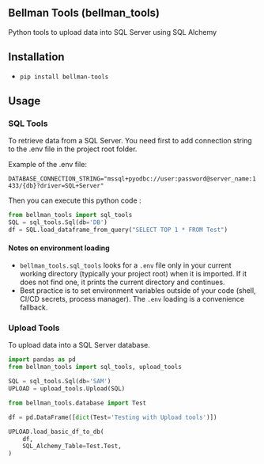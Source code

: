 ## Bellman Tools (bellman_tools)
Python tools to upload data into SQL Server using SQL Alchemy


## Installation
 - ```pip install bellman-tools```


## Usage

### SQL Tools

To retrieve data from a SQL Server.
You need first to add connection string to the .env file in the project root folder.

Example of the .env file:

```DATABASE_CONNECTION_STRING="mssql+pyodbc://user:password@server_name:1433/{db}?driver=SQL+Server"```

Then you can execute this python code :

```python
from bellman_tools import sql_tools
SQL = sql_tools.Sql(db='DB')
df = SQL.load_dataframe_from_query("SELECT TOP 1 * FROM Test")
``` 

#### Notes on environment loading

- `bellman_tools.sql_tools` looks for a `.env` file only in your current
  working directory (typically your project root) when it is imported. If it
  does not find one, it prints the current directory and continues.
- Best practice is to set environment variables outside of your code (shell,
  CI/CD secrets, process manager). The `.env` loading is a convenience
  fallback.

### Upload Tools

To upload data into a SQL Server database.

```python
import pandas as pd
from bellman_tools import sql_tools, upload_tools

SQL = sql_tools.Sql(db='SAM')
UPLOAD = upload_tools.Upload(SQL)

from bellman_tools.database import Test

df = pd.DataFrame([dict(Test='Testing with Upload tools')])

UPLOAD.load_basic_df_to_db(
    df,
    SQL_Alchemy_Table=Test.Test,
)
```

